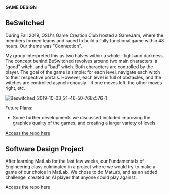 #### GAME DESIGN


## BeSwitched

During Fall 2019, OSU's Game Creation Club hosted a GameJam, where the members formed teams and raced
to build a fully functional game within 48 hours. Our theme was "Connection".

My group interpreted this as two halves within a whole - light and darkness. The concept behind BeSwitched 
revolves around two main characters: a "good" witch, and a "bad" witch. Both characters are controlled by the player.
The goal of the game is simple: for each level, navigate each witch to their respective portals. However, each level 
is full of obstacles, and the witches are controlled asynchronously - if one moves left, the other moves right, etc. 

![Beswitched_2019-10-03_21-46-50-768x576-1](https://user-images.githubusercontent.com/64702386/94587702-f40c0600-0250-11eb-9e29-0726532e7d30.png)

Future Plans:
- Some further developments we discussed included improving the graphics quality of the games, and creating 
a larger variety of levels. 

[Access the repo here](https://github.com/diyaAden/GameJam2019)


## Software Design Project

After learning MatLab for the last few weeks, our Fundamentals of Engineering class culminated in a project where we
would try to make a game of our choice in MatLab. We chose to do MatLab, and as an added challenge, created an AI player
that anyone could play against. 


Access the repo here
